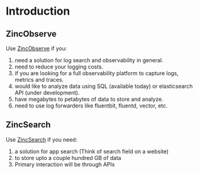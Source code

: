 # Introduction

## ZincObserve 

Use [ZincObserve](ZincObserve) if you:

1. need a solution for log search and observability in general.
1. need to reduce your logging costs.
1. if you are looking for a full observability platform to capture logs, metrics and traces.
1. would like to analyze data using SQL (available today) or elasticsearch API (under development).
1. have megabytes to petabytes of data to store and analyze.
1. need to use log forwarders like fluentbit, fluentd, vector, etc.


## ZincSearch

Use [ZincSearch](ZincSearch) if you need:

1. a solution for app search (Think of search field on a website)
1. to store upto a couple hundred GB of data
1. Primary interaction will be through APIs
